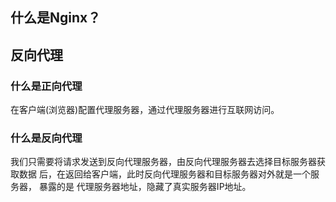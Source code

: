 ## 什么是Nginx？



## 反向代理

### 什么是正向代理

在客户端(浏览器)配置代理服务器，通过代理服务器进行互联网访问。

### 什么是反向代理

我们只需要将请求发送到反向代理服务器，由反向代理服务器去选择目标服务器获取数据
后，在返回给客户端，此时反向代理服务器和目标服务器对外就是一个服务器， 暴露的是
代理服务器地址，隐藏了真实服务器IP地址。